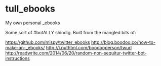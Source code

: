 tull_ebooks
===========

My own personal _ebooks

Some sort of #botALLY shindig. Built from the mangled bits of:

https://github.com/mispy/twitter_ebooks
http://blog.boodoo.co/how-to-make-an-_ebooks/
http://i.puthtml.com/boodooperson/twurl
http://readwrite.com/2014/06/20/random-non-sequitur-twitter-bot-instructions
